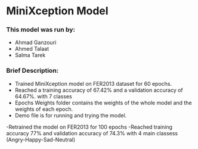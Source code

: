 # MiniXception Model

### This model was run by: 
- Ahmad Ganzouri
- Ahmed Talaat
- Salma Tarek

### Brief Description:
- Trained MiniXception model on FER2013 dataset for 60 epochs.
- Reached a training accuracy of 67.42% and a validation accuracy of 64.67%. with 7 classes 
- Epochs Weights folder contains the weights of the whole model and the weights of each epoch.
- Demo file is for running and trying the model.

-Retrained the model on FER2013 for 100 epochs
-Reached training accuracy 77% and validation accuracy of 74.3% with 4 main classess (Angry-Happy-Sad-Neutral)
